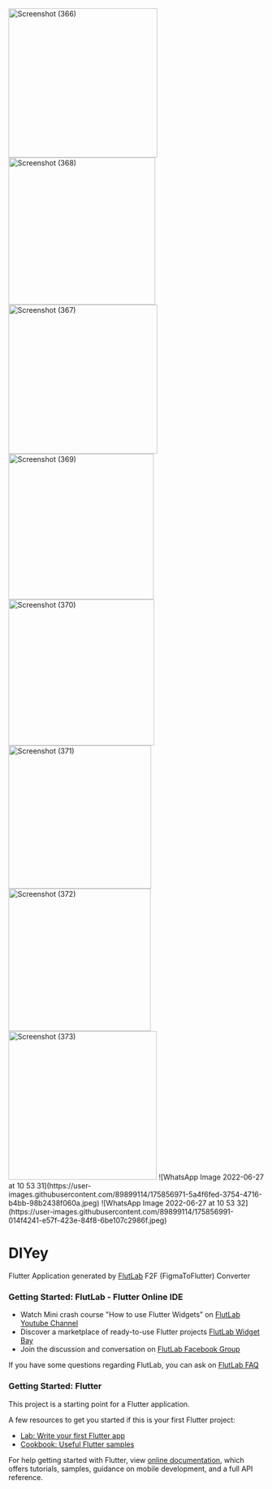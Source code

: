 <img width="293" alt="Screenshot (366)" src="https://user-images.githubusercontent.com/89899174/163713018-5d94afe6-5eac-4096-9d02-bfb9094561f2.png">
<img width="289" alt="Screenshot (368)" src="https://user-images.githubusercontent.com/89899174/163713030-668c8c2c-4efa-46d9-8aee-95046c2aad71.png">
<img width="293" alt="Screenshot (367)" src="https://user-images.githubusercontent.com/89899174/163713057-921ed193-7bfa-4340-8bc9-632bebd842e9.png">
<img width="286" alt="Screenshot (369)" src="https://user-images.githubusercontent.com/89899174/163713076-78f617bd-83cb-4ab9-b188-be555f33649d.png">
<img width="287" alt="Screenshot (370)" src="https://user-images.githubusercontent.com/89899174/163713080-f3c3f764-e6ea-4bcb-82b1-0ff0de6de953.png">
<img width="281" alt="Screenshot (371)" src="https://user-images.githubusercontent.com/89899174/163713089-067ba9ac-a7eb-4f03-b1fd-2d6dc38dae29.png">
<img width="280" alt="Screenshot (372)" src="https://user-images.githubusercontent.com/89899174/163713098-a65aa5f2-5ab4-47c9-849a-f53365c0130b.png">
<img width="292" alt="Screenshot (373)" src="https://user-images.githubusercontent.com/89899174/163713119-7f894d1c-dfe3-493c-b119-a2d6b3d4dfd5.png">
![WhatsApp Image 2022-06-27 at 10 53 31](https://user-images.githubusercontent.com/89899114/175856971-5a4f6fed-3754-4716-b4bb-98b2438f060a.jpeg)
![WhatsApp Image 2022-06-27 at 10 53 32](https://user-images.githubusercontent.com/89899114/175856991-014f4241-e57f-423e-84f8-6be107c2986f.jpeg)

# DIYey

Flutter Application generated by [FlutLab](https://flutlab.io) F2F (FigmaToFlutter) Converter

### Getting Started: FlutLab - Flutter Online IDE

- Watch Mini crash course "How to use Flutter Widgets” on [FlutLab Youtube Channel](https://www.youtube.com/channel/UC7ZOPQm4JFlvBc9WeynLX_g)
- Discover a marketplace of ready-to-use Flutter projects [FlutLab Widget Bay](https://widgetbay.flutlab.io/)
- Join the discussion and conversation on [FlutLab Facebook Group](https://www.facebook.com/groups/flutlab/)

If you have some questions regarding FlutLab, you can ask on [FlutLab FAQ](https://faq.flutlab.io/)

### Getting Started: Flutter

This project is a starting point for a Flutter application.

A few resources to get you started if this is your first Flutter project:

- [Lab: Write your first Flutter app](https://flutter.dev/docs/get-started/codelab)
- [Cookbook: Useful Flutter samples](https://flutter.dev/docs/cookbook)

For help getting started with Flutter, view
[online documentation](https://flutter.dev/docs), which offers tutorials,
samples, guidance on mobile development, and a full API reference.
